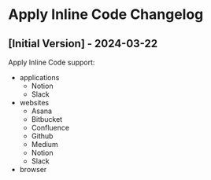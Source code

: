 # Apply Inline Code Changelog

## [Initial Version] - 2024-03-22

Apply Inline Code support:

- applications
  - Notion
  - Slack
- websites
  - Asana
  - Bitbucket
  - Confluence
  - Github
  - Medium
  - Notion
  - Slack
- browser

